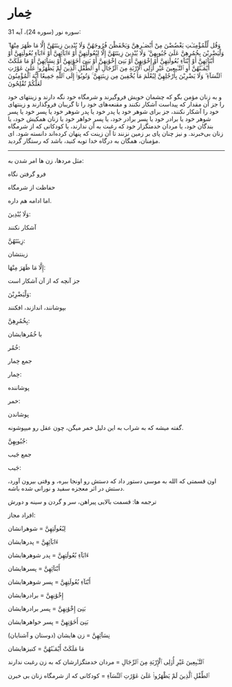 ﻿<h1>خِمار</h1>

<p>سوره نور (سوره 24)، آیه 31:</p>
<p>وَقُل لِّلْمُؤْمِنَـٰتِ يَغْضُضْنَ مِنْ أَبْصَـٰرِهِنَّ وَيَحْفَظْنَ فُرُوجَهُنَّ وَلَا يُبْدِينَ زِينَتَهُنَّ إِلَّا مَا ظَهَرَ مِنْهَا ۖ وَلْيَضْرِبْنَ بِخُمُرِهِنَّ عَلَىٰ جُيُوبِهِنَّ ۖ وَلَا يُبْدِينَ زِينَتَهُنَّ إِلَّا لِبُعُولَتِهِنَّ أَوْ ءَابَآئِهِنَّ أَوْ ءَابَآءِ بُعُولَتِهِنَّ أَوْ أَبْنَآئِهِنَّ أَوْ أَبْنَآءِ بُعُولَتِهِنَّ أَوْ إِخْوَٰنِهِنَّ أَوْ بَنِىٓ إِخْوَٰنِهِنَّ أَوْ بَنِىٓ أَخَوَٰتِهِنَّ أَوْ نِسَآئِهِنَّ أَوْ مَا مَلَكَتْ أَيْمَـٰنُهُنَّ أَوِ ٱلتَّـٰبِعِينَ غَيْرِ أُو۟لِى ٱلْإِرْبَةِ مِنَ ٱلرِّجَالِ أَوِ ٱلطِّفْلِ ٱلَّذِينَ لَمْ يَظْهَرُوا۟ عَلَىٰ عَوْرَٰتِ ٱلنِّسَآءِ ۖ وَلَا يَضْرِبْنَ بِأَرْجُلِهِنَّ لِيُعْلَمَ مَا يُخْفِينَ مِن زِينَتِهِنَّ ۚ وَتُوبُوٓا۟ إِلَى ٱللَّهِ جَمِيعًا أَيُّهَ ٱلْمُؤْمِنُونَ لَعَلَّكُمْ تُفْلِحُونَ</p>
<p>و به زنان مؤمن بگو كه چشمان خويش فروگيرند و شرمگاه خود نگه دارند و زينتهاى خود را جز آن مقدار كه پيداست آشكار نكنند و مقنعه‌هاى خود را تا گريبان فروگذارند و زينتهاى خود را آشكار نكنند، جز براى شوهر خود يا پدر خود يا پدر شوهر خود يا پسر خود يا پسر شوهر خود يا برادر خود يا پسر برادر خود، يا پسر خواهر خود يا زنان همكيش خود، يا بندگان خود، يا مردان خدمتگزار خود كه رغبت به آن ندارند، يا كودكانى كه از شرمگاه زنان بى‌خبرند. و نيز چنان پاى بر زمين نزنند تا آن زينت كه پنهان كرده‌اند دانسته شود. اى مؤمنان، همگان به درگاه خدا توبه كنيد، باشد كه رستگار گرديد.</p>
<hr />
<p>مثل مردها، زن ها امر شدن به:</p>
<p>فرو گرفتن نگاه</p>
<p>حفاظت از شرمگاه</p>
<p>اما ادامه هم داره.</p>
<p>وَلَا يُبْدِينَ:</p>
<p>آشکار نکنند</p>
<p>زِينَتَهُنَّ:</p>
<p>زینتشان</p>
<p>إِلَّا مَا ظَهَرَ مِنْهَا:</p>
<p>جز آنچه که از آن آشکار است</p>
<p>وَلْيَضْرِبْنَ:</p>
<p>بپوشانند، اندازند، افکنند</p>
<p>بِخُمُرِهِنَّ:</p>
<p>با خُمُرهایشان</p>
<p>خُمُر:</p>
<p>جمع خِمار</p>
<p>خِمار:</p>
<p>پوشاننده</p>
<p>خمر:</p>
<p>پوشاندن</p>
<p>گفته میشه که به شراب به این دلیل خمر میگن، چون عقل رو میپوشونه.</p>
<p>جُيُوبِهِنَّ:</p>
<p>جمع جَیب</p>
<p>جَیب:</p>
<p>اون قسمتی که الله به موسی دستور داد که دستش رو اونجا ببره، و وقتی بیرون آورد، دستش در اثر معجزه سفید و نورانی شده باشه.</p>
<p>ترجمه ها: قسمت بالایی پیراهن، سر و گردن و سینه و دورش</p>
<p>افراد مجاز:</p>
<p>لِبُعُولَتِهِنَّ = شوهرانشان</p>
<p>ءَابَآئِهِنَّ = پدرهایشان</p>
<p>ءَابَآءِ  بُعُولَتِهِنَّ = پدر شوهرهایشان</p>
<p>أَبْنَآئِهِنَّ = پسرهایشان</p>
<p>أَبْنَآءِ بُعُولَتِهِنَّ = پسر شوهرهایشان</p>
<p>إِخْوَٰنِهِنَّ = برادرهایشان</p>
<p>بَنِىٓ إِخْوَٰنِهِنَّ = پسر برادرهایشان</p>
<p>بَنِىٓ أَخَوَٰتِهِنَّ = پسر خواهرهایشان</p>
<p>نِسَآئِهِنَّ = زن هایشان (دوستان و آشنایان)</p>
<p>مَا مَلَكَتْ أَيْمَـٰنُهُنَّ = کنیزهایشان</p>
<p>ٱلتَّـٰبِعِينَ غَيْرِ أُو۟لِى ٱلْإِرْبَةِ مِنَ ٱلرِّجَالِ = مردان خدمتگزارشان که به زن رغبت ندارند</p>
<p>ٱلطِّفْلِ ٱلَّذِينَ لَمْ يَظْهَرُوا۟ عَلَىٰ عَوْرَٰتِ ٱلنِّسَآءِ = کودکانی که از شرمگاه زنان بی خبرن</p>